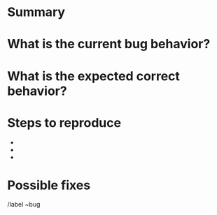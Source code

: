 # Summary

<!--- Summarize the bug encountered concisely -->

# What is the current bug behavior?

<!--- What actually happens -->

# What is the expected correct behavior?

<!--- What you should see instead -->

# Steps to reproduce

<!--- How one can reproduce the issue - this is very important -->

*
*
*

# Possible fixes

<!--- If you can, link to the line of code that might be responsible for the problem -->



/label ~bug
